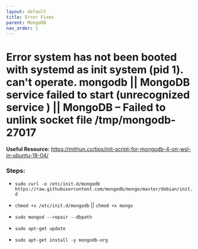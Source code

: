 ```yaml
---
layout: default
title: Error Fixes
parent: MongoDB
nav_order: 1
---
```


# Error system has not been booted with systemd as init system (pid 1). can't operate. mongodb || MongoDB service failed to start (unrecognized service ) || MongoDB – Failed to unlink socket file /tmp/mongodb-27017

**Useful Resource:** https://mithun.co/tips/init-script-for-mongodb-4-on-wsl-in-ubuntu-18-04/

### Steps:

- `sudo curl -o /etc/init.d/mongodb https://raw.githubusercontent.com/mongodb/mongo/master/debian/init.d`

- `chmod +x /etc/init.d/mongodb` || `chmod +x mongo`

- `sudo mongod --repair --dbpath`

- `sudo apt-get update`

- `sudo apt-get install -y mongodb-org`

